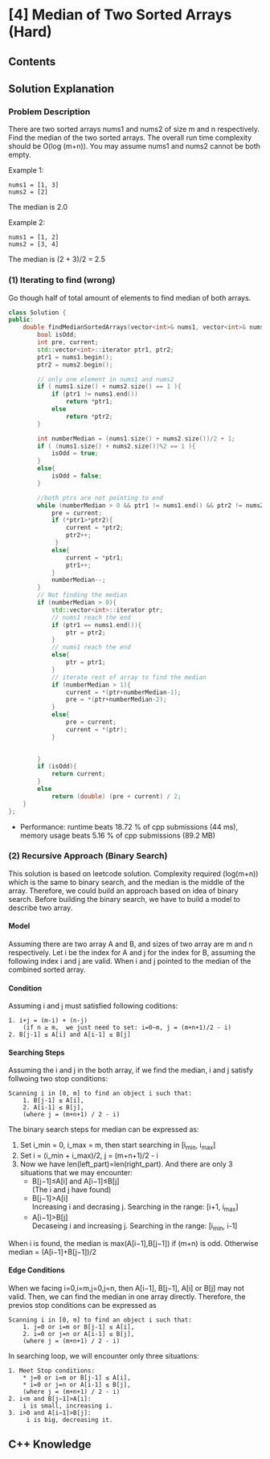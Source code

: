 # [4] Median of Two Sorted Arrays (Hard)
## Contents

## Solution Explanation
### Problem Description 
There are two sorted arrays nums1 and nums2 of size m and n respectively. Find the median of the two sorted arrays. 
The overall run time complexity should be O(log (m+n)). 
You may assume nums1 and nums2 cannot be both empty.

Example 1:
```
nums1 = [1, 3]
nums2 = [2]
```
The median is 2.0

Example 2:
```
nums1 = [1, 2]
nums2 = [3, 4]
```
The median is (2 + 3)/2 = 2.5


### (1) Iterating to find (wrong)
Go though half of total amount of elements to find median of both arrays.
``` C++
class Solution {
public:
    double findMedianSortedArrays(vector<int>& nums1, vector<int>& nums2) {
        bool isOdd;
        int pre, current;
        std::vector<int>::iterator ptr1, ptr2;
        ptr1 = nums1.begin();
        ptr2 = nums2.begin();

        // only one element in nums1 and nums2
        if ( nums1.size() + nums2.size() == 1 ){
            if (ptr1 != nums1.end())
                return *ptr1;
            else
                return *ptr2;
        }

        int numberMedian = (nums1.size() + nums2.size())/2 + 1;
        if ( (nums1.size() + nums2.size())%2 == 1 ){
            isOdd = true;
        }
        else{
            isOdd = false;
        }

        //both ptrs are not pointing to end
        while (numberMedian > 0 && ptr1 != nums1.end() && ptr2 != nums2.end()){
            pre = current;
            if (*ptr1>*ptr2){
                current = *ptr2;
                ptr2++;
             }
            else{
                current = *ptr1;
                ptr1++;            
            }  
            numberMedian--;
        }
        // Not finding the median
        if (numberMedian > 0){
            std::vector<int>::iterator ptr;
            // nums1 reach the end
            if (ptr1 == nums1.end()){
                ptr = ptr2;
            }
            // nums1 reach the end
            else{
                ptr = ptr1;
            }      
            // iterate rest of array to find the median
            if (numberMedian > 1){
                current = *(ptr+numberMedian-1); 
                pre = *(ptr+numberMedian-2);
            }
            else{
                pre = current;
                current = *(ptr);
            }
            

        }
        if (isOdd){
            return current;
        }
        else
            return (double) (pre + current) / 2;
    }
};
```
- Performance: runtime beats 18.72 % of cpp submissions (44 ms), memory usage beats 5.16 % of cpp submissions (89.2 MB)

### (2) Recursive Approach (Binary Search)
This solution is based on leetcode solution.
Complexity required (log(m+n)) which is the same to binary search, and the median is the middle of the array. Therefore, we could build an approach based on idea of binary search. Before building the binary search, we have to build a model to describe two array.
#### Model
Assuming there are two array A and B, and sizes of two array are m and n respectively.
Let i be the index for A and j for the index for B, assuming the following index i and j are valid. When i and j pointed to the median of the combined sorted array.
#### Condition
Assuming i and j must satisfied following coditions:
```
1. i+j = (m-i) + (n-j)
    (if n ≥ m,  we just need to set: i=0∼m, j = (m+n+1)/2 - i)
2. B[j-1] ≤ A[i] and A[i-1] ≤ B[j]
```
#### Searching Steps
Assuming the i and j in the both array, if we find the median, i and j satisfy follwoing two stop conditions:
```
Scanning i in [0, m] to find an object i such that: 
    1. B[j-1] ≤ A[i], 
    2. A[i-1] ≤ B[j], 
    (where j = (m+n+1) / 2 - i)
```
The binary search steps for median can be expressed as:
1. Set i_min = 0, i_max = m, then start searching in [i<sub>min</sub>, i<sub>max</sub>]
2. Set i = (i_min + i_max)/2, j = (m+n+1)/2 - i
3. Now we have len(left_part)=len(right_part). And there are only 3 situations that we may encounter:
    - B[j−1]≤A[i] and A[i−1]≤B[j]\
        (The i and j have found)
    - B[j−1]>A[i]\
       Increasing i and decrasing j. Searching in the range: [i+1, i<sub>max</sub>]
    - A[i−1]>B[j]\
        Decaseing i and increasing j. Searching in the range: [i<sub>min</sub>, i-1]

When i is found, the median is max(A[i−1],B[j−1]) if (m+n) is odd. Otherwise median = (A[i−1]+B[j−1])/2
#### Edge Conditions
When we facing i=0,i=m,j=0,j=n, then A[i−1], B[j−1], A[i] or B[j] may not valid. Then, we can find the median in one array directly. Therefore, the previos stop conditions can be expressed as
```
Scanning i in [0, m] to find an object i such that: 
    1. j=0 or i=m or B[j-1] ≤ A[i], 
    2. i=0 or j=n or A[i-1] ≤ B[j], 
    (where j = (m+n+1) / 2 - i)
```
In searching loop, we will encounter only three situations:
```
1. Meet Stop conditions:
    * j=0 or i=m or B[j-1] ≤ A[i], 
    * i=0 or j=n or A[i-1] ≤ B[j], 
    (where j = (m+n+1) / 2 - i)
2. i<m and B[j−1]>A[i]:
    i is small, increasing i.
3. i>0 and A[i−1]>B[j]:
     i is big, decreasing it.
```


## C++ Knowledge
